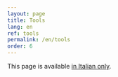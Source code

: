 ```yaml
---
layout: page
title: Tools
lang: en
ref: tools
permalink: /en/tools
order: 6
---
```


This page is available [in Italian only](/it/strumenti).
